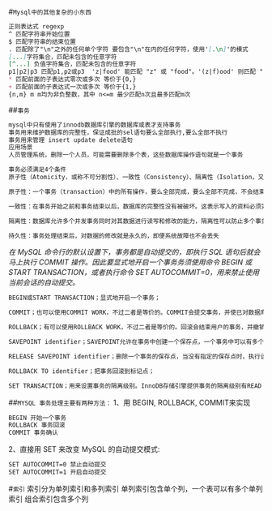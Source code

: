 #`Mysql中的其他复杂的小东西`
```markdown
正则表达式 regexp
^ 匹配字符串开始位置
$ 匹配字符串的结束位置
. 匹配除了"\n"之外的任何单个字符 要包含"\n"在内的任何字符，使用'[.\n]'的模式
[...]字符集合，匹配未包含的任意字符 
[^...] 负值字符集合，匹配未包含的任意字符
p1|p2|p3 匹配p1,p2或p3  'z|food' 能匹配 "z" 或 "food"。'(z|f)ood' 则匹配 "zood" 或 "food"。
* 匹配前面的子表达式零次或多次 等价于{0,}
+ 匹配前面的子表达式一次或多次 等价于{1,}
{n,m} m m均为非负整数，其中 n<=m 最少匹配n次且最多匹配m次
```
##`事务`
```markdown
mysql中只有使用了innodb数据库引擎的数据库或表才支持事务
事务用来维护数据库的完整性，保证成批的sel语句要么全部执行,要么全部不执行
事务用来管理 insert update delete语句
应用场景
人员管理系统，删除一个人员，可能需要删除多个表，这些数据库操作语句就是一个事务
```
```markdown
事务必须满足4个条件 
原子性（Atomicity，或称不可分割性）、一致性（Consistency）、隔离性（Isolation，又称独立性）、持久性（Durability）
```
```markdown
原子性：一个事务（transaction）中的所有操作，要么全部完成，要么全部不完成，不会结束在中间某个环节。事务在执行过程中发生错误，会被回滚（Rollback）到事务开始前的状态，就像这个事务从来没有执行过一样。

一致性：在事务开始之前和事务结束以后，数据库的完整性没有被破坏。这表示写入的资料必须完全符合所有的预设规则，这包含资料的精确度、串联性以及后续数据库可以自发性地完成预定的工作。

隔离性：数据库允许多个并发事务同时对其数据进行读写和修改的能力，隔离性可以防止多个事务并发执行时由于交叉执行而导致数据的不一致。事务隔离分为不同级别，包括读未提交（Read uncommitted）、读提交（read committed）、可重复读（repeatable read）和串行化（Serializable）。

持久性：事务处理结束后，对数据的修改就是永久的，即便系统故障也不会丢失
```
_在 MySQL 命令行的默认设置下，事务都是自动提交的，即执行 SQL 语句后就会马上执行 COMMIT 操作。因此要显式地开启一个事务务须使用命令 BEGIN 或 START TRANSACTION，或者执行命令 SET AUTOCOMMIT=0，用来禁止使用当前会话的自动提交。_
```markdown
BEGIN或START TRANSACTION；显式地开启一个事务；

COMMIT；也可以使用COMMIT WORK，不过二者是等价的。COMMIT会提交事务，并使已对数据库进行的所有修改成为永久性的；

ROLLBACK；有可以使用ROLLBACK WORK，不过二者是等价的。回滚会结束用户的事务，并撤销正在进行的所有未提交的修改；

SAVEPOINT identifier；SAVEPOINT允许在事务中创建一个保存点，一个事务中可以有多个SAVEPOINT；

RELEASE SAVEPOINT identifier；删除一个事务的保存点，当没有指定的保存点时，执行该语句会抛出一个异常；

ROLLBACK TO identifier；把事务回滚到标记点；

SET TRANSACTION；用来设置事务的隔离级别。InnoDB存储引擎提供事务的隔离级别有READ UNCOMMITTED、READ COMMITTED、REPEATABLE READ和SERIALIZABLE。
```
##`MYSQL 事务处理主要有两种方法：`
1、用 BEGIN, ROLLBACK, COMMIT来实现
```markdown
BEGIN 开始一个事务
ROLLBACK 事务回滚
COMMIT 事务确认
```
2、直接用 SET 来改变 MySQL 的自动提交模式:
```markdown
SET AUTOCOMMIT=0 禁止自动提交
SET AUTOCOMMIT=1 开启自动提交
```
#`索引`
索引分为单列索引和多列索引
单列索引包含单个列，一个表可以有多个单列索引
组合索引包含多个列
